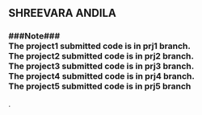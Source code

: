 <h2> SHREEVARA ANDILA </h2>
<h3> ###Note###<br>The project1 submitted code is in prj1 branch. <br>
The project2 submitted code is in prj2 branch.<br>
The project3 submitted code is in prj3 branch.<br>
The project4 submitted code is in prj4 branch.<br>
The project5 submitted code is in prj5 branch</h3>.

